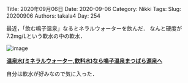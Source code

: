 ﻿Title: 2020年09月06日
Date: 2020-09-06
Category: Nikki
Tags: 
Slug: 20200906
Authors: takala4
Day: 254




最近，「飲む鳴子温泉」なるミネラルウォーターを飲んだ．
なんと硬度が7.2mg/Lという軟水の中の軟水．


![image](https://www.matsubaragensen.com/pic-labo/naruko_top.jpg)


**[温泉水(ミネラルウォーター,飲料水)なら鳴子温泉まつばら源泉へ](https://www.matsubaragensen.com/)**




自分は軟水が好みなので気に入った．